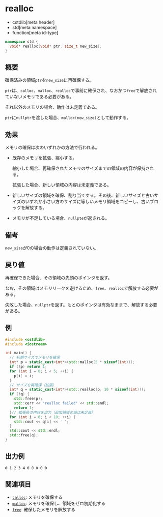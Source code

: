 # realloc
* cstdlib[meta header]
* std[meta namespace]
* function[meta id-type]

```cpp
namespace std {
  void* realloc(void* ptr, size_t new_size);
}
```

## 概要
確保済みの領域`ptr`を`new_size`に再確保する。

`ptr`は、`calloc`、`malloc`、`realloc`で事前に確保され、なおかつ`free`で解放されていないメモリである必要がある。

それ以外のメモリの場合、動作は未定義である。

`ptr`に`nullptr`を渡した場合、`malloc(new_size)`として動作する。

## 効果
メモリの確保は次のいずれかの方法で行われる。

  - 既存のメモリを拡張、縮小する。

    縮小した場合、再確保されたメモリのサイズまでの領域の内容が保持される。

    拡張した場合、新しい領域の内容は未定義である。

  - 新しいサイズの領域を確保、割り当てする。その後、新しいサイズと古いサイズのいずれか小さい方のサイズに等しいメモリ領域をコピーし、古いブロックを解放する。

  - メモリが不足している場合、`nullpte`が返される。

## 備考
`new_size`が0の場合の動作は定義されていない。

## 戻り値
再確保できた場合、その領域の先頭のポインタを返す。

なお、その領域はメモリリークを避けるため、`free`、`realloc`で解放する必要がある。

失敗した場合、`nullptr`を返す。もとのポインタは有効なままで、解放する必要がある。

## 例
```cpp example
#include <cstdlib>
#include <iostream>

int main() {
  // 初期サイズでメモリを確保
  int* p = static_cast<int*>(std::malloc(5 * sizeof(int)));
  if (!p) return 1;
  for (int i = 0; i < 5; ++i) {
    p[i] = i;
  }
  // サイズを再確保（拡張）
  int* q = static_cast<int*>(std::realloc(p, 10 * sizeof(int)));
  if (!q) {
    std::free(p);
    std::cerr << "realloc failed" << std::endl;
    return 1;
  }// 拡張後の内容を出力（追加領域の値は未定義）
  for (int i = 0; i < 10; ++i) {
    std::cout << q[i] << ' ';
  }
  std::cout << std::endl;
  std::free(q);
}
```
## 出力例
```
0 1 2 3 4 0 0 0 0 0
```


## 関連項目
- [`calloc`](calloc.md): メモリを確保する
- [`malloc`](malloc.md): メモリを確保し、領域をゼロ初期化する
- [`free`](free.md): 確保したメモリを解放する
